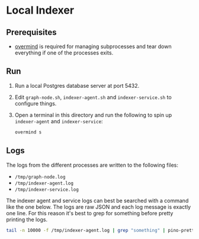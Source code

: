 # Local Indexer

## Prerequisites

- [overmind](https://github.com/DarthSim/overmind) is required for managing
  subprocesses and tear down everything if one of the processes exits.

## Run

1. Run a local Postgres database server at port 5432.
2. Edit `graph-node.sh`, `indexer-agent.sh` and `indexer-service.sh` to configure things.
3. Open a terminal in this directory and run the following to spin up
   `indexer-agent` and `indexer-service`:

   ```sh
   overmind s
   ```

## Logs

The logs from the different processes are written to the following files:

- `/tmp/graph-node.log`
- `/tmp/indexer-agent.log`
- `/tmp/indexer-service.log`

The indexer agent and service logs can best be searched with a command like the
one below. The logs are raw JSON and each log message is exactly one line. For
this reason it's best to grep for something before pretty printing the logs.

```sh
tail -n 10000 -f /tmp/indexer-agent.log | grep "something" | pino-pretty | less
```
